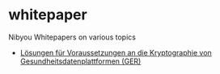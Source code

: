 # whitepaper
Nibyou Whitepapers on various topics


 - [Lösungen für Voraussetzungen an die Kryptographie von Gesundheitsdatenplattformen (GER)](https://raw.githubusercontent.com/nibyou/whitepaper/master/Whitepaper_Crypto.pdf)
